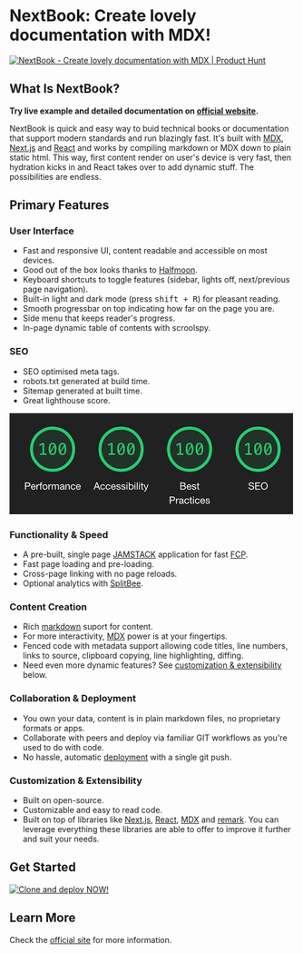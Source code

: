 # NextBook: Create lovely documentation with MDX!

<a href="https://www.producthunt.com/posts/nextbook-3?utm_source=badge-featured&utm_medium=badge&utm_souce=badge-nextbook-3" target="_blank"><img src="https://api.producthunt.com/widgets/embed-image/v1/featured.svg?post_id=286336&theme=light" alt="NextBook - Create lovely documentation with MDX | Product Hunt" style="width: 250px; height: 54px;" width="250" height="54" /></a>

## What Is NextBook?

**Try live example and detailed documentation on [official website](https://next-book.vercel.app).**

NextBook is quick and easy way to buid technical books or documentation that support modern standards and run blazingly fast. It's built with [MDX](https://mdxjs.com/), [Next.js](https://nextjs.org/) and [React](https://reactjs.org/) and works by compiling markdown or MDX down to plain static html. This way, first content render on user's device is very fast, then hydration kicks in and React takes over to add dynamic stuff. The possibilities are endless.

## Primary Features

### User Interface

- Fast and responsive UI, content readable and accessible on most devices.
- Good out of the box looks thanks to [Halfmoon](https://www.gethalfmoon.com/).
- Keyboard shortcuts to toggle features (sidebar, lights off, next/previous page navigation).
- Built-in light and dark mode (press <kbd>shift + R</kbd>) for pleasant reading.
- Smooth progressbar on top indicating how far on the page you are.
- Side menu that keeps reader's progress.
- In-page dynamic table of contents with scroolspy.

### SEO

- SEO optimised meta tags.
- robots.txt generated at build time.
- Sitemap generated at built time.
- Great lighthouse score.

![Lighthouse Scores](public/images/lighthouse-score.png)

### Functionality & Speed

- A pre-built, single page [JAMSTACK](https://jamstack.org/) application for fast [FCP](https://developer.mozilla.org/en-US/docs/Glossary/First_contentful_paint).
- Fast page loading and pre-loading.
- Cross-page linking with no page reloads.
- Optional analytics with [SplitBee](https://splitbee.io/).

### Content Creation

- Rich [markdown](https://www.markdownguide.org/) suport for content.
- For more interactivity, [MDX](https://mdxjs.com/) power is at your fingertips.
- Fenced code with metadata support allowing code titles, line numbers, links to source, clipboard copying, line highlighting, diffing.
- Need even more dynamic features? See [customization & extensibility](#customization--extensibility) below.

### Collaboration & Deployment

- You own your data, content is in plain markdown files, no proprietary formats or apps.
- Collaborate with peers and deploy via familiar GIT workflows as you're used to do with code.
- No hassle, automatic [deployment](https://vercel.com/new) with a single git push.

### Customization & Extensibility

- Built on open-source.
- Customizable and easy to read code.
- Built on top of libraries like [Next.js](https://nextjs.org/), [React](https://reactjs.org/), [MDX](https://mdxjs.com/) and [remark](https://github.com/remarkjs/remark). You can leverage everything these libraries are able to offer to improve it further and suit your needs.

## Get Started
[![Clone and deploy NOW!](https://vercel.com/button)](https://vercel.com/new/git/external?repository-url=https%3A%2F%2Fgithub.com%2Famiroff%2FNextBook)

## Learn More

Check the [official site](https://next-book.vercel.app/) for more information.
